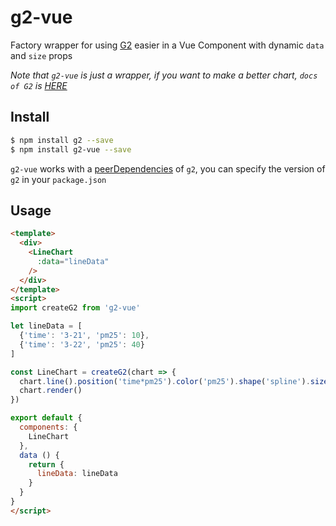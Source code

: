 # g2-vue

Factory wrapper for using [G2](http://g2.alipay.com) easier in a Vue Component with dynamic `data` and `size` props

*Note that `g2-vue` is just a wrapper, if you want to make a better chart, `docs of G2` is [HERE](http://g2.alipay.com/)*

## Install

```bash
$ npm install g2 --save
$ npm install g2-vue --save
```

`g2-vue` works with a [peerDependencies](https://nodejs.org/en/blog/npm/peer-dependencies/) of `g2`, you can specify the version of `g2` in your `package.json`

## Usage

```html
<template>
  <div>
    <LineChart
      :data="lineData"
    />
  </div>
</template>
<script>
import createG2 from 'g2-vue'

let lineData = [
  {'time': '3-21', 'pm25': 10},
  {'time': '3-22', 'pm25': 40}
]

const LineChart = createG2(chart => {
  chart.line().position('time*pm25').color('pm25').shape('spline').size(2)
  chart.render()
})

export default {
  components: {
    LineChart
  },
  data () {
    return {
      lineData: lineData
    }
  }
}
</script>
```
